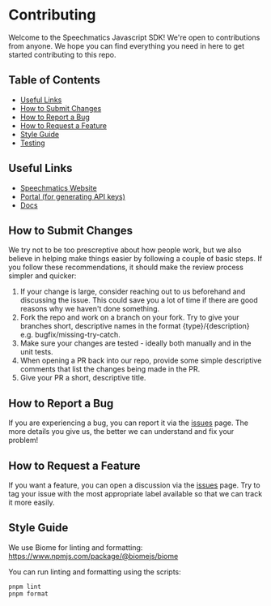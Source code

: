 # Contributing

Welcome to the Speechmatics Javascript SDK! We're open to contributions from anyone. We hope you can find everything you need in here to get started contributing to this repo.
## Table of Contents

- [Useful Links](#useful-links)
- [How to Submit Changes](#how-to-submit-changes)
- [How to Report a Bug](#how-to-report-a-bug)
- [How to Request a Feature](#how-to-request-a-feature)
- [Style Guide](#style-guide)
- [Testing](#testing)



## Useful Links

- [Speechmatics Website](https://www.speechmatics.com/)
- [Portal (for generating API keys)](https://portal.speechmatics.com/manage-access/)
- [Docs](https://docs.speechmatics.com/)



## How to Submit Changes

We try not to be too prescreptive about how people work, but we also believe in helping make things easier by following a couple of basic steps. If you follow these recommendations, it should make the review process simpler and quicker:

1. If your change is large, consider reaching out to us beforehand and discussing the issue. This could save you a lot of time if there are good reasons why we haven't done something.
2. Fork the repo and work on a branch on your fork. Try to give your branches short, descriptive names in the format {type}/{description} e.g. bugfix/missing-try-catch.
3. Make sure your changes are tested - ideally both manually and in the unit tests.
4. When opening a PR back into our repo, provide some simple descriptive comments that list the changes being made in the PR.
5. Give your PR a short, descriptive title.

## How to Report a Bug

If you are experiencing a bug, you can report it via the [issues](https://github.com/speechmatics/speechmatics-js/issues) page.  The more details you give us, the better we can understand and fix your problem!

## How to Request a Feature

If you want a feature, you can open a discussion via the [issues](https://github.com/speechmatics/speechmatics-js/issues) page. Try to tag your issue with the most appropriate label available so that we can track it more easily.


## Style Guide

We use Biome for linting and formatting: https://www.npmjs.com/package/@biomejs/biome

You can run linting and formatting using the scripts:

```
pnpm lint
pnpm format
```
